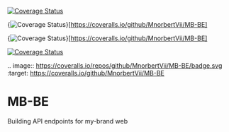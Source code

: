 [![Coverage Status](https://coveralls.io/repos/github/MnorbertVii/MB-BE/badge.svg?branch=main)](https://coveralls.io/github/MnorbertVii/MB-BE?branch=main)

{<img src="https://coveralls.io/repos/github/MnorbertVii/MB-BE/badge.svg" alt="Coverage Status" />}[https://coveralls.io/github/MnorbertVii/MB-BE]

{<img src="https://coveralls.io/repos/github/MnorbertVii/MB-BE/badge.svg" alt="Coverage Status" />}[https://coveralls.io/github/MnorbertVii/MB-BE]

<a href='https://coveralls.io/github/MnorbertVii/MB-BE'><img src='https://coveralls.io/repos/github/MnorbertVii/MB-BE/badge.svg' alt='Coverage Status' /></a>

.. image:: https://coveralls.io/repos/github/MnorbertVii/MB-BE/badge.svg
:target: https://coveralls.io/github/MnorbertVii/MB-BE

# MB-BE
Building API endpoints for my-brand web
